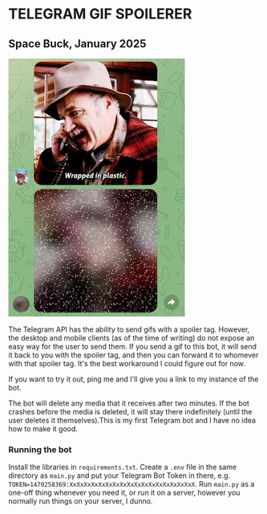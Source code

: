 # TELEGRAM GIF SPOILERER

## Space Buck, January 2025

![A screenshot of a Telegram conversation. Space Buck sends a Twin Peaks gif to the bot, and the bot sends the same gif back with a spoiler tag applied.](screenshot.png)

The Telegram API has the ability to send gifs with a spoiler tag. However, the desktop and mobile clients (as of the time of writing) do not expose an easy way for the user to send them. If you send a gif to this bot, it will send it back to you with the spoiler tag, and then you can forward it to whomever with that spoiler tag. It's the best workaround I could figure out for now.

If you want to try it out, ping me and I'll give you a link to my instance of the bot.

The bot will delete any media that it receives after two minutes. If the bot crashes before the media is deleted, it will stay there indefinitely (until the user deletes it themselves).This is my first Telegram bot and I have no idea how to make it good.

### Running the bot

Install the libraries in `requirements.txt`. Create a `.env` file in the same directory as `main.py` and put your Telegram Bot Token in there, e.g. `TOKEN=1470258369:XxXxXxXxXxXxXxXxXxXxXxXxXxXxXxXxXxX`. Run `main.py` as a one-off thing whenever you need it, or run it on a server, however you normally run things on your server, I dunno.